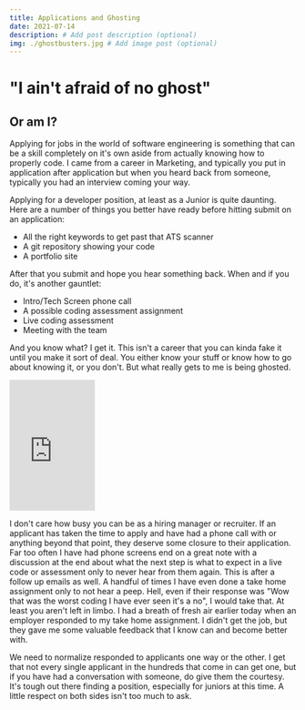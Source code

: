 ```yaml
---
title: Applications and Ghosting
date: 2021-07-14
description: # Add post description (optional)
img: ./ghostbusters.jpg # Add image post (optional)
---
```


# "I ain't afraid of no ghost"

## Or am I?

Applying for jobs in the world of software engineering is something that can be a skill completely on it's own aside from actually knowing how to properly code.
I came from a career in Marketing, and typically you put in application after application but when you heard back from someone, typically you had an interview coming your way.

Applying for a developer position, at least as a Junior is quite daunting. Here are a number of things you better have ready before hitting submit on an application:

- All the right keywords to get past that ATS scanner
- A git repository showing your code
- A portfolio site

After that you submit and hope you hear something back. When and if you do, it's another gauntlet:

- Intro/Tech Screen phone call
- A possible coding assessment assignment
- Live coding assessment
- Meeting with the team

And you know what? I get it. This isn't a career that you can kinda fake it until you make it sort of deal. You either know your stuff or know how to go about knowing it, or you don't. But what really gets to me is being ghosted.

<iframe src="https://giphy.com/embed/YARUMKaGd8cRG" width="150" height="230" frameBorder="0" class="giphy-embed" allowFullScreen></iframe><p><a href="https://giphy.com/gifs/animation-ghost-spooky-YARUMKaGd8cRG"></a></p>

I don't care how busy you can be as a hiring manager or recruiter. If an applicant has taken the time to apply and have had a phone call with or anything beyond that point, they deserve some closure to their application. Far too often I have had phone screens end on a great note with a discussion at the end about what the next step is what to expect in a live code or assessment only to never hear from them again. This is after a follow up emails as well. A handful of times I have even done a take home assignment only to not hear a peep. Hell, even if their response was "Wow that was the worst coding I have ever seen it's a no", I would take that. At least you aren't left in limbo. I had a breath of fresh air earlier today when an employer responded to my take home assignment. I didn't get the job, but they gave me some valuable feedback that I know can and become better with.

We need to normalize responded to applicants one way or the other. I get that not every single applicant in the hundreds that come in can get one, but if you have had a conversation with someone, do give them the courtesy. It's tough out there finding a position, especially for juniors at this time. A little respect on both sides isn't too much to ask.

